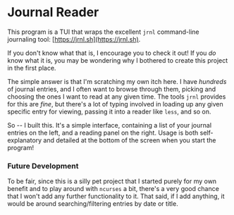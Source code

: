 # Journal Reader

This program is a TUI that wraps the excellent `jrnl` command-line journaling tool: [https://jrnl.sh](https://jrnl.sh).

If you don't know what that is, I encourage you to check it out! If you _do_ know what it is, you may be wondering why I bothered to create this project in the first place.

The simple answer is that I'm scratching my own itch here. I have _hundreds_ of journal entries, and I often want to browse through them, picking and choosing the ones I want to read at any given time. The tools `jrnl` provides for this are _fine_, but there's a lot of typing involved in loading up any given specific entry for viewing, passing it into a reader like `less`, and so on.

So -- I built this. It's a simple interface, containing a list of your journal entries on the left, and a reading panel on the right. Usage is both self-explanatory and detailed at the bottom of the screen when you start the program!

### Future Development

To be fair, since this is a silly pet project that I started purely for my own benefit and to play around with `ncurses` a bit, there's a very good chance that I won't add any further functionality to it. That said, if I add anything, it would be around searching/filtering entries by date or title.
